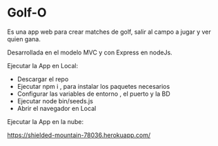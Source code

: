 # Golf-O

Es una app web para crear matches de golf, salir al campo a jugar y ver quien gana.

Desarrollada en el modelo MVC y con Express en nodeJs.


Ejecutar la App en Local:

- Descargar el repo
- Ejecutar npm i , para instalar los paquetes necesarios
- Configurar las variables de entorno , el puerto y la BD
- Ejecutar node bin/seeds.js
- Abrir el navegador en Local


Ejecutar la App en la nube:

https://shielded-mountain-78036.herokuapp.com/
